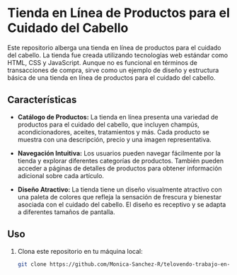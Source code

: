 # Tienda en Línea de Productos para el Cuidado del Cabello

Este repositorio alberga una tienda en línea de productos para el cuidado del cabello. La tienda fue creada utilizando tecnologías web estándar como HTML, CSS y JavaScript. Aunque no es funcional en términos de transacciones de compra, sirve como un ejemplo de diseño y estructura básica de una tienda en línea de productos para el cuidado del cabello.

## Características

- **Catálogo de Productos:** La tienda en línea presenta una variedad de productos para el cuidado del cabello, que incluyen champús, acondicionadores, aceites,
  tratamientos y más. Cada producto se muestra con una descripción, precio y una imagen representativa.

- **Navegación Intuitiva:** Los usuarios pueden navegar fácilmente por la tienda y explorar diferentes categorías de productos. También pueden acceder a páginas
   de detalles de productos para obtener información adicional sobre cada artículo.

- **Diseño Atractivo:** La tienda tiene un diseño visualmente atractivo con una paleta de colores que refleja la sensación de frescura y bienestar asociada con
   el cuidado del cabello. El diseño es receptivo y se adapta a diferentes tamaños de pantalla.

## Uso

1. Clona este repositorio en tu máquina local:

   ```bash
   git clone https://github.com/Monica-Sanchez-R/telovendo-trabajo-en-clases
